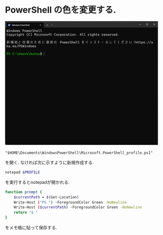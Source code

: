 # PowerShell の色を変更する.
![samnume](./samune.png)
```
"$HOME\Documents\WindowsPowerShell\Microsoft.PowerShell_profile.ps1"
```
を開く. なければ次に示すように新規作成する.

```bash
notepad $PROFILE
```
を実行するとnotepadが開かれる. 
```bash
function prompt {
    $currentPath = $(Get-Location)
    Write-Host ("PS ") -ForegroundColor Green -NoNewline
    Write-Host ($currentPath) -ForegroundColor Green -NoNewline
    return "$ "
}
```
をメモ帳に貼って保存する.